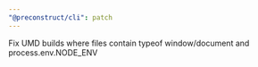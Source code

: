 ```yaml
---
"@preconstruct/cli": patch
---
```


Fix UMD builds where files contain typeof window/document and process.env.NODE_ENV
